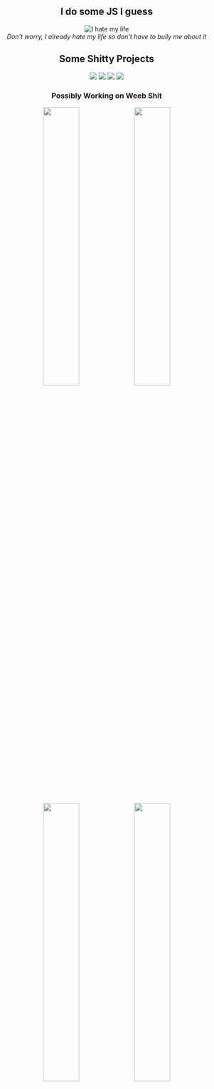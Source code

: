 <div align="center">
  <h2>I do some JS I guess</h2>

  ![I hate my life](https://github-readme-stats.vercel.app/api/top-langs/?username=Exhabition&layout=compact&title_color=fff&icon_color=f9f9f9&text_color=9f9f9f&bg_color=151515&border_color=DFCF53)
  <br>
  <i>Don't worry, I already hate my life so don't have to bully me about it</i>

  <h2>Some Shitty Projects</h2>
  <a href="https://github.com/Exhabition/trace.moe.js"><img src="https://github-readme-stats.vercel.app/api/pin/?username=Exhabition&repo=trace.moe.js&title_color=fff&icon_color=f9f9f9&text_color=9f9f9f&bg_color=151515&border_color=DFCF53"></a>
  <a href="https://github.com/Exhabition/24-7-Rich-Presence"><img src="https://github-readme-stats.vercel.app/api/pin/?username=Exhabition&repo=24-7-Rich-Presence&title_color=fff&icon_color=f9f9f9&text_color=9f9f9f&bg_color=151515&border_color=DFCF53"></a>
  <a href="https://github.com/Exhabition/erisify"><img src="https://github-readme-stats.vercel.app/api/pin/?username=Exhabition&repo=erisify&title_color=fff&icon_color=f9f9f9&text_color=9f9f9f&bg_color=151515&border_color=F495BF"></a>
  <a href="https://github.com/Exhabition/Poindy"><img src="https://github-readme-stats.vercel.app/api/pin/?username=Exhabition&repo=Poindy&title_color=fff&icon_color=f9f9f9&text_color=9f9f9f&bg_color=151515&border_color=DFCF53"></a>
  <div>

  <h3>Possibly Working on Weeb Shit</h3>
  <a href="https://anilist.co/user/Exhabition/"><img src="https://weeby.discowd.com/r/kyzwm3ceb0a.png" width="40%" margin-left="5%"></a> <a href="https://anilist.co/user/ItsAmyDuh/"><img src="https://weeby.discowd.com/r/kyzwpafes0a.png" width="40%"></a>
  <a href="https://anilist.co/user/JusticeUwU/"><img src="https://weeby.discowd.com/r/kyzwnyr950a.png" width="40%"></a> <a href="https://anilist.co/user/jxni/"><img src="https://weeby.discowd.com/r/kyzwogq210a.png" width="40%"></a>
 </div>
